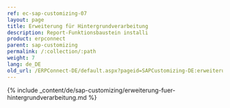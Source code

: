 ```yaml
---
ref: ec-sap-customizing-07
layout: page
title: Erweiterung für Hintergrundverarbeitung
description: Report-Funktionsbaustein installi
product: erpconnect
parent: sap-customizing
permalink: /:collection/:path
weight: 7
lang: de_DE
old_url: /ERPConnect-DE/default.aspx?pageid=SAPCustomizing-DE:erweiterung-fuer-hintergrundverarbeitung
---
```


{% include _content/de/sap-customizing/erweiterung-fuer-hintergrundverarbeitung.md  %}